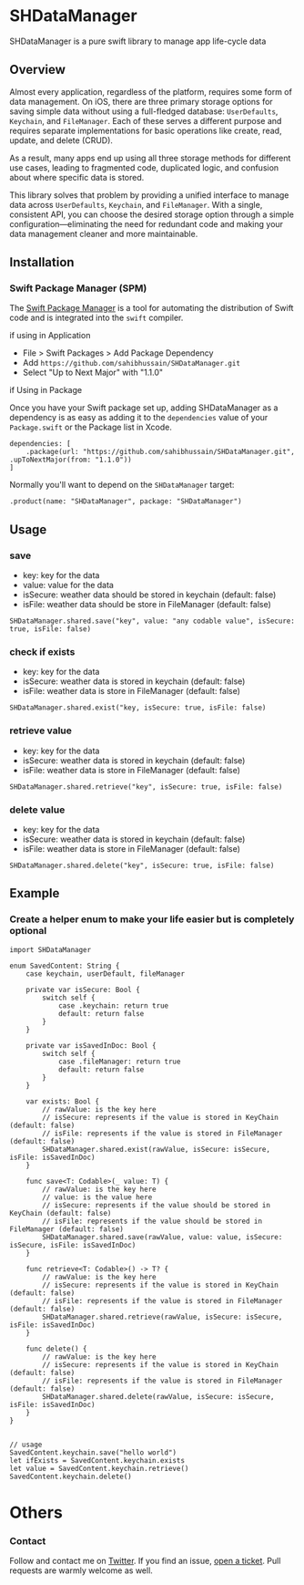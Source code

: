 # SHDataManager
SHDataManager is a pure swift library to manage app life-cycle data


## Overview
Almost every application, regardless of the platform, requires some form of data management. On iOS, there are three primary storage options for saving simple data without using a full-fledged database: `UserDefaults`, `Keychain`, and `FileManager`. Each of these serves a different purpose and requires separate implementations for basic operations like create, read, update, and delete (CRUD).

As a result, many apps end up using all three storage methods for different use cases, leading to fragmented code, duplicated logic, and confusion about where specific data is stored.

This library solves that problem by providing a unified interface to manage data across `UserDefaults`, `Keychain`, and `FileManager`. With a single, consistent API, you can choose the desired storage option through a simple configuration—eliminating the need for redundant code and making your data management cleaner and more maintainable.

## Installation
### Swift Package Manager (SPM)
The  [Swift Package Manager](https://swift.org/package-manager/)  is a tool for automating the distribution of Swift code and is integrated into the  `swift`  compiler.

if using in Application

-   File > Swift Packages > Add Package Dependency
-   Add  `https://github.com/sahibhussain/SHDataManager.git`
-   Select "Up to Next Major" with "1.1.0"

if Using in Package

Once you have your Swift package set up, adding SHDataManager as a dependency is as easy as adding it to the  `dependencies`  value of your  `Package.swift`  or the Package list in Xcode.

```
dependencies: [
    .package(url: "https://github.com/sahibhussain/SHDataManager.git", .upToNextMajor(from: "1.1.0"))
]
```

Normally you'll want to depend on the  `SHDataManager`  target:

```
.product(name: "SHDataManager", package: "SHDataManager")
```


## Usage
### save
- key: key for the data
- value: value for the data
- isSecure: weather data should be stored in keychain (default: false)
- isFile: weather data should be store in FileManager (default: false)
```
SHDataManager.shared.save("key", value: "any codable value", isSecure: true, isFile: false)
```

### check if exists
- key: key for the data
- isSecure: weather data is stored in keychain (default: false)
- isFile: weather data is store in FileManager (default: false)
```
SHDataManager.shared.exist("key, isSecure: true, isFile: false)
```

### retrieve value
- key: key for the data
- isSecure: weather data is stored in keychain (default: false)
- isFile: weather data is store in FileManager (default: false)

```
SHDataManager.shared.retrieve("key", isSecure: true, isFile: false) 
```

### delete value
- key: key for the data
- isSecure: weather data is stored in keychain (default: false)
- isFile: weather data is store in FileManager (default: false)
```
SHDataManager.shared.delete("key", isSecure: true, isFile: false) 
```

## Example

### Create a helper enum to make your life easier but is completely optional
```
import SHDataManager

enum SavedContent: String { 
    case keychain, userDefault, fileManager
	
	private var isSecure: Bool {
		switch self {  
			case .keychain: return true  
			default: return false
		}
	} 

	private var isSavedInDoc: Bool {  
		switch self {  
			case .fileManager: return true
			default: return false  
		}  
	} 

	var exists: Bool {
		// rawValue: is the key here
		// isSecure: represents if the value is stored in KeyChain (default: false)
		// isFile: represents if the value is stored in FileManager (default: false)
		SHDataManager.shared.exist(rawValue, isSecure: isSecure, isFile: isSavedInDoc) 
	} 
	
	func save<T: Codable>(_ value: T) { 
		// rawValue: is the key here
		// value: is the value here
		// isSecure: represents if the value should be stored in KeyChain (default: false)
		// isFile: represents if the value should be stored in FileManager (default: false)
		SHDataManager.shared.save(rawValue, value: value, isSecure: isSecure, isFile: isSavedInDoc) 
	}  
	
	func retrieve<T: Codable>() -> T? { 
		// rawValue: is the key here
		// isSecure: represents if the value is stored in KeyChain (default: false)
		// isFile: represents if the value is stored in FileManager (default: false)
		SHDataManager.shared.retrieve(rawValue, isSecure: isSecure, isFile: isSavedInDoc) 
	}
		  
	func delete() { 
		// rawValue: is the key here
		// isSecure: represents if the value is stored in KeyChain (default: false)
		// isFile: represents if the value is stored in FileManager (default: false)
		SHDataManager.shared.delete(rawValue, isSecure: isSecure, isFile: isSavedInDoc) 
	}
}


// usage
SavedContent.keychain.save("hello world")
let ifExists = SavedContent.keychain.exists
let value = SavedContent.keychain.retrieve()
SavedContent.keychain.delete()
```

# Others

### Contact

Follow and contact me on [Twitter](http://twitter.com/onevcat). If you find an issue, [open a ticket](https://github.com/onevcat/Kingfisher/issues/new). Pull requests are warmly welcome as well.